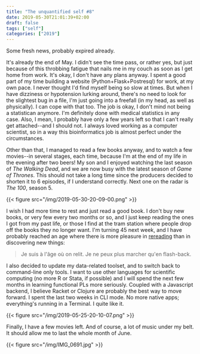```yaml
---
title: "The unquantified self #8"
date: 2019-05-30T21:01:39+02:00
draft: false
tags: ["self"]
categories: ["2019"]
---
```


Some fresh news, probably expired already.

It's already the end of May. I didn't see the time pass, or rather yes, but just because of this throbbing fatigue that nails me in my couch as soon as I get home from work. It's okay, I don't have any plans anyway. I spent a good part of my time building a website (Python+Flask+Postresql) for work, at my own pace. I never thought I'd find myself being so slow at times. But when I have dizziness or hypotension lurking around, there's no need to look for the slightest bug in a file, I'm just going into a freefall (in my head, as well as physically). I can cope with that too. The job is okay, I don't mind not being a statistican anymore. I'm definitely done with medical statistics in any case. Also, I mean, I probably have only a few years left so that I can't really get attached--and I should not. I always loved working as a computer scientist, so in a way this bioinformatics job is almost perfect under the circumstances.

Other than that, I managed to read a few books anyway, and to watch a few movies--in several stages, each time, because I'm at the end of my life in the evening after two beers! My son and I enjoyed watching the last season of _The Walking Dead_, and we are now busy with the latest season of _Game of Thrones_. This should not take a long time since the producers decided to shorten it to 6 episodes, if I understand correctly. Next one on the radar is _The 100_, season 5.

{{< figure src="/img/2019-05-30-20-09-00.png" >}}

I wish I had more time to rest and just read a good book. I don't buy new books, or very few every two months or so, and I just keep reading the ones I got from my past life, or those I find at the tram station where people drop off the books they no longer want. I'm turning 45 next week, and I have probably reached an age where there is more pleasure in [rereading](https://www.humanite.fr/gainsbourg-lhomme-qui-lit) than in discovering new things:

> Je suis à l'âge où on relit. Je ne peux plus marcher qu'en flash-back.

I also decided to update my data-related toolset, and to switch back to command-line only tools. I want to use other languages for scientific computing (no more R or Stata, if possible) and I will spend the next few months in learning functional PLs more seriously. Coupled with a Javascript backend, I believe Racket or Clojure are probably the best way to move forward. I spent the last two weeks in CLI mode. No more native apps; everything's running in a Terminal. I quite like it.

{{< figure src="/img/2019-05-25-20-10-07.png" >}}

Finally, I have a few movies left. And of course, a lot of music under my belt. It should allow me to last the whole month of June.

{{< figure src="/img/IMG_0691.jpg" >}}
